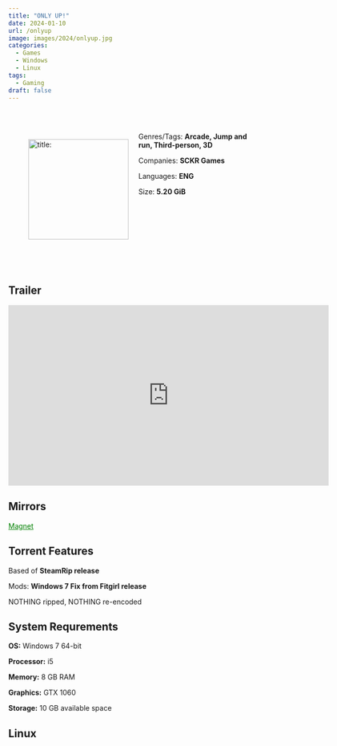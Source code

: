 ```yaml
---
title: "ONLY UP!"
date: 2024-01-10
url: /onlyup
image: images/2024/onlyup.jpg
categories:
  - Games
  - Windows
  - Linux
tags:
  - Gaming
draft: false
---
```

##
<style>
  body.dark-mode,
  body.dark-mode main * {
    background: url('/images/2024/onlyup.avif') center center fixed no-repeat;
    background-size: 100% 100%;
    background-size: cover;
    color: #f5f5f5;
  }
</style>
<script>
    document.addEventListener('DOMContentLoaded', function () {
        var body = document.body;
        var switcher = document.querySelector('.js-toggle');
                body.classList.add('dark-mode');
                // Save user preference in storage
                localStorage.setItem('darkMode', 'true');
            
        });
</script>
⠀
<figure style="float: left; margin-right: 20px;">
  <img src="/images/2024/onlyup.jpg" alt="title: "Cuphead"" style="width: 200px;">
</figure>

Genres/Tags: **Arcade, Jump and run, Third-person, 3D**

Companies: **SCKR Games**

Languages: **ENG**

Size: **5.20 GiB**

# ⠀
# ⠀

## Trailer
<iframe width="640" height="360" src="https://www.youtube.com/embed/iAcyzB8SO5c" title="Only Up! | Game Trailer" frameborder="0" allow="accelerometer; autoplay; clipboard-write; encrypted-media; gyroscope; picture-in-picture; web-share" allowfullscreen></iframe>

## Mirrors
<a href="magnet:?xt=urn:btih:LMIQAQB3ZY3WF3T4G22PK4TMYXLP72OG&dn=Only%20Up!" style="color: green;">Magnet</a>

## Torrent Features
Based of **SteamRip release**

Mods: **Windows 7 Fix from Fitgirl release**

NOTHING ripped, NOTHING re-encoded

## System Requrements
**OS:** Windows 7 64-bit

**Processor:** i5

**Memory:** 8 GB RAM

**Graphics:** GTX 1060

**Storage:** 10 GB available space


## Linux

